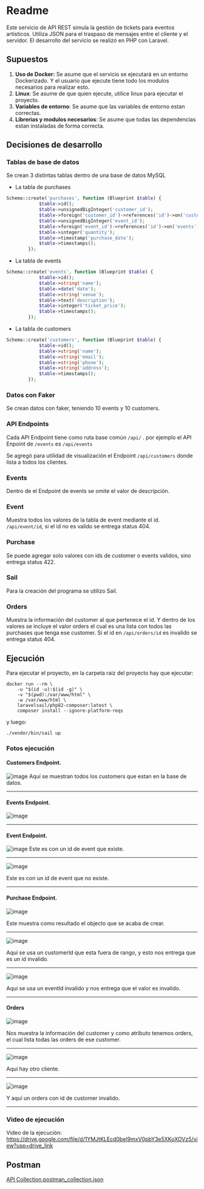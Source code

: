 # Readme
Este servicio de API REST simula la gestión de tickets para eventos artísticos. Utiliza JSON para el traspaso de mensajes entre el cliente y el servidor. El desarrollo del servicio se realizó en PHP con Laravel.

## Supuestos
1. **Uso de Docker:** Se asume que el servicio se ejecutará en un entorno Dockerizado. Y el usuario que ejecute tiene todo los modulos necesarios para realizar esto.
2. **Linux**: Se asume de que quien ejecute, utilice linux para ejecutar el proyecto.
3. **Variables de entorno**: Se asume que las variables de entorno estan correctas.
4. **Librerias y modulos necesarios**: Se asume que todas las dependencias estan instaladas de forma correcta.
## Decisiones de desarrollo

### Tablas de base de datos

Se crean 3 distintas tablas dentro de una base de datos MySQL
- La tabla de purchases
```php
Schema::create('purchases', function (Blueprint $table) {
            $table->id();
            $table->unsignedBigInteger('customer_id');
            $table->foreign('customer_id')->references('id')->on('customers');
            $table->unsignedBigInteger('event_id');
            $table->foreign('event_id')->references('id')->on('events');
            $table->integer('quantity');
            $table->timestamp('purchase_date');
            $table->timestamps();
        });
```
- La tabla de events
```php
Schema::create('events', function (Blueprint $table) {
            $table->id();
            $table->string('name');
            $table->date('date');
            $table->string('venue');
            $table->text('description');
            $table->integer('ticket_price');
            $table->timestamps();
        });
```
- La tabla de customers
```php
Schema::create('customers', function (Blueprint $table) {
            $table->id();
            $table->string('name');
            $table->string('email');
            $table->string('phone');
            $table->string('address');
            $table->timestamps();
        });
```
### Datos con Faker

Se crean datos con faker, teniendo 10 events y 10 customers.

### API Endpoints

Cada API Endpoint tiene como ruta base común `/api/` .
por ejemplo el API Enpoint de `/events` es `/api/events`

Se agregó para utilidad de visualización el Endpoint `/api/customers` donde lista a todos los clientes.

### Events

Dentro de el Endpoint de events se omite el valor de descripción.

### Event

Muestra todos los valores de la tabla de event mediante el id. `/api/event/id`, si el id no es valido se entrega status 404.

### Purchase

Se puede agregar solo valores con ids de customer o events validos, sino entrega status 422.

### Sail

Para la creación del programa se utilizo Sail.

### Orders 

Muestra la información del customer al que pertenece el id. Y dentro de los valores se incluye el valor orders el cual es una lista con todos las purchases que tenga ese customer. Si el id en `/api/orders/id` es invalido se entrega status 404.

## Ejecución
Para ejecutar el proyecto, en la carpeta raiz del proyecto hay que ejecutar:
```console
docker run --rm \
    -u "$(id -u):$(id -g)" \
    -v "$(pwd):/var/www/html" \
    -w /var/www/html \
    laravelsail/php82-composer:latest \
    composer install --ignore-platform-reqs
```
y luego:
```console
./vendor/bin/sail up
```

### Fotos ejecución
#### Customers Endpoint.
![image](https://github.com/DiegoGUrra/laravel-api/assets/32343613/36b81552-d246-4a75-9582-8e6531d56e74)
Aquí se muestran todos los customers que estan en la base de datos.

---

#### Events Endpoint.
![image](https://github.com/DiegoGUrra/laravel-api/assets/32343613/cf521f95-12b4-4ee9-b309-6de91ee83dd2)

---

#### Event Endpoint.
  ![image](https://github.com/DiegoGUrra/laravel-api/assets/32343613/7c2e00ef-44b0-4c69-ac7f-69fe067a9c45)
Este es con un id de event que existe.

---

![image](https://github.com/DiegoGUrra/laravel-api/assets/32343613/61e44df0-c3c9-4027-ae39-9a5a5b419528)

Este es con un id de event que no existe.

---

#### Purchase Endpoint.
![image](https://github.com/DiegoGUrra/laravel-api/assets/32343613/cc5dba8c-5402-4513-b3e9-0b4cb8c91839)

Este muestra como resultado el objecto que se acaba de crear.

---

![image](https://github.com/DiegoGUrra/laravel-api/assets/32343613/e3d7e0a7-2740-4818-90ba-e82717926a8e)

Aquí se usa un customerId que esta fuera de rango, y esto nos entrega que es un id invalido.

---

![image](https://github.com/DiegoGUrra/laravel-api/assets/32343613/ed424ab0-c1c6-4894-b7d6-3c352357c493)

Aquí se usa un eventId invalido y nos entrega que el valor es invalido.

---

#### Orders

![image](https://github.com/DiegoGUrra/laravel-api/assets/32343613/090681c9-3bc3-4ac5-ab69-7258fd68a863)

Nos muestra la información del customer y como atributo tenemos orders, el cual lista todas las orders de ese customer.

---

![image](https://github.com/DiegoGUrra/laravel-api/assets/32343613/527ba05d-5934-45cc-abaf-a78b4fcc7e04)

Aquí hay otro cliente.

---

![image](https://github.com/DiegoGUrra/laravel-api/assets/32343613/16532d4b-b146-44fb-8333-6e17957759b6)

Y aquí un orders con id de customer invalido.

---

### Video de ejecución

Video de la ejecución: https://drive.google.com/file/d/1YMJtKLEcd0beI9mxV0pbY3e5XKoXOVz5/view?usp=drive_link


## Postman

[API Collection.postman_collection.json](https://github.com/DiegoGUrra/laravel-api/blob/master/API%20Collection.postman_collection.json)
